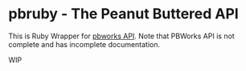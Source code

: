 # pbruby - The Peanut Buttered API

This is Ruby Wrapper for [pbworks API][1]. Note that PBWorks API is not complete and has incomplete documentation.

WIP


  [1]: http://pbworks.com/api_v2/

